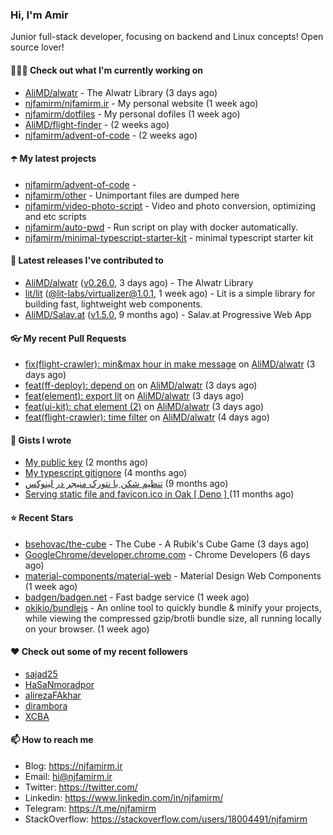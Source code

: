### Hi, I'm Amir

Junior full-stack developer, focusing on backend and Linux concepts!
Open source lover!

#### 👨🏻‍💻 Check out what I'm currently working on

- [AliMD/alwatr](https://github.com/AliMD/alwatr) - The Alwatr Library (3 days ago)
- [njfamirm/njfamirm.ir](https://github.com/njfamirm/njfamirm.ir) - My personal website (1 week ago)
- [njfamirm/dotfiles](https://github.com/njfamirm/dotfiles) - My personal dofiles (1 week ago)
- [AliMD/flight-finder](https://github.com/AliMD/flight-finder) -  (2 weeks ago)
- [njfamirm/advent-of-code](https://github.com/njfamirm/advent-of-code) -  (2 weeks ago)

#### ☂️ My latest projects

- [njfamirm/advent-of-code](https://github.com/njfamirm/advent-of-code) - 
- [njfamirm/other](https://github.com/njfamirm/other) - Unimportant files are dumped here
- [njfamirm/video-photo-script](https://github.com/njfamirm/video-photo-script) - Video and photo conversion, optimizing and etc scripts
- [njfamirm/auto-pwd](https://github.com/njfamirm/auto-pwd) - Run script on play with docker automatically.
- [njfamirm/minimal-typescript-starter-kit](https://github.com/njfamirm/minimal-typescript-starter-kit) - minimal typescript starter kit

#### 🎉 Latest releases I've contributed to

- [AliMD/alwatr](https://github.com/AliMD/alwatr) ([v0.26.0](https://github.com/AliMD/alwatr/releases/tag/v0.26.0), 3 days ago) - The Alwatr Library
- [lit/lit](https://github.com/lit/lit) ([@lit-labs/virtualizer@1.0.1](https://github.com/lit/lit/releases/tag/%40lit-labs/virtualizer%401.0.1), 1 week ago) - Lit is a simple library for building fast, lightweight web components.
- [AliMD/Salav.at](https://github.com/AliMD/Salav.at) ([v1.5.0](https://github.com/AliMD/Salav.at/releases/tag/v1.5.0), 9 months ago) - Salav.at Progressive Web App

#### 👓 My recent Pull Requests

- [fix(flight-crawler): min&amp;max hour in make message](https://github.com/AliMD/alwatr/pull/555) on [AliMD/alwatr](https://github.com/AliMD/alwatr) (3 days ago)
- [feat(ff-deploy): depend on](https://github.com/AliMD/alwatr/pull/554) on [AliMD/alwatr](https://github.com/AliMD/alwatr) (3 days ago)
- [feat(element): export lit](https://github.com/AliMD/alwatr/pull/551) on [AliMD/alwatr](https://github.com/AliMD/alwatr) (3 days ago)
- [feat(ui-kit): chat element (2)](https://github.com/AliMD/alwatr/pull/540) on [AliMD/alwatr](https://github.com/AliMD/alwatr) (3 days ago)
- [feat(flight-crawler): time filter](https://github.com/AliMD/alwatr/pull/538) on [AliMD/alwatr](https://github.com/AliMD/alwatr) (4 days ago)

#### 📓 Gists I wrote

- [My public key](https://gist.github.com/879f720c9ca74a0934ce571b7285ed34) (2 months ago)
- [My typescript gitignore](https://gist.github.com/6a40b1912daab3f91a02a7b53f3f76c3) (4 months ago)
- [تنظیم شکن با نتورک منیجر در لینوکس](https://gist.github.com/cc40c344e89bdcdf77085cbf1fc05162) (9 months ago)
- [Serving static file and favicon.ico in Oak [ Deno ] ](https://gist.github.com/9bcaca2b6a672e729c099193b4aafe9f) (11 months ago)

#### ⭐ Recent Stars

- [bsehovac/the-cube](https://github.com/bsehovac/the-cube) - The Cube - A Rubik&#39;s Cube Game (3 days ago)
- [GoogleChrome/developer.chrome.com](https://github.com/GoogleChrome/developer.chrome.com) - Chrome Developers (6 days ago)
- [material-components/material-web](https://github.com/material-components/material-web) - Material Design Web Components (1 week ago)
- [badgen/badgen.net](https://github.com/badgen/badgen.net) - Fast badge service (1 week ago)
- [okikio/bundlejs](https://github.com/okikio/bundlejs) - An online tool to quickly bundle &amp; minify your projects, while viewing the compressed gzip/brotli bundle size, all running locally on your browser. (1 week ago)

#### ♥️ Check out some of my recent followers

- [sajad25](https://github.com/sajad25)
- [HaSaNmoradpor](https://github.com/HaSaNmoradpor)
- [alirezaFAkhar](https://github.com/alirezaFAkhar)
- [dirambora](https://github.com/dirambora)
- [XCBA](https://github.com/XCBA)

#### 📫 How to reach me

- Blog: https://njfamirm.ir
- Email: hi@njfamirm.ir
- Twitter: https://twitter.com/
- Linkedin: https://www.linkedin.com/in/njfamirm/
- Telegram: https://t.me/njfamirm
- StackOverflow: https://stackoverflow.com/users/18004491/njfamirm
